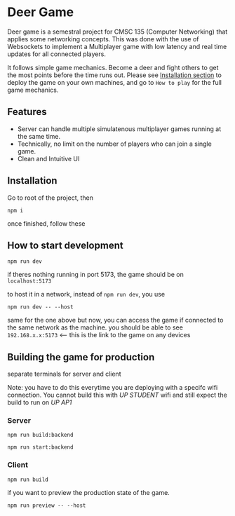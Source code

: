 

# Deer Game
Deer game is a semestral project for CMSC 135 (Computer Networking) that applies some networking concepts. This was done with the use of Websockets to implement a Multiplayer game with low latency and real time updates for all connected players.

It follows simple game mechanics. Become a deer and fight others to get the most points before the time runs out. Please see [Installation section](#installation) to deploy the game on your own machines, and go to `How to play` for the full game mechanics.

## Features
- Server can handle multiple simulatenous multiplayer games running at the same time.
- Technically, no limit on the number of players who can join a single game.
- Clean and Intuitive UI

## Installation

Go to root of the project, then

```
npm i
```

once finished, follow these

## How to start development

```
npm run dev
```

if theres nothing running in port 5173, the game should be on `localhost:5173`

to host it in a network, instead of `npm run dev`, you use

```
npm run dev -- --host
```

same for the one above but now, you can access the game if connected to the same network as the machine. you should be able to see `192.168.x.x:5173` <-- this is the link to the game on any devices

## Building the game for production

separate terminals for server and client

Note: you have to do this everytime you are deploying with a specifc wifi connection. You cannot build this with _UP STUDENT_ wifi and still expect the build to run on _UP AP1_

### Server

```
npm run build:backend
```

```
npm run start:backend
```

### Client

```
npm run build
```

if you want to preview the production state of the game.

```
npm run preview -- --host
```
